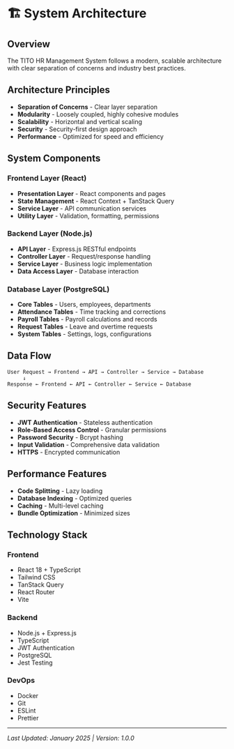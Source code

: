 # 🏗️ System Architecture

## Overview

The TITO HR Management System follows a modern, scalable architecture with clear separation of concerns and industry best practices.

## Architecture Principles

- **Separation of Concerns** - Clear layer separation
- **Modularity** - Loosely coupled, highly cohesive modules
- **Scalability** - Horizontal and vertical scaling
- **Security** - Security-first design approach
- **Performance** - Optimized for speed and efficiency

## System Components

### **Frontend Layer (React)**
- **Presentation Layer** - React components and pages
- **State Management** - React Context + TanStack Query
- **Service Layer** - API communication services
- **Utility Layer** - Validation, formatting, permissions

### **Backend Layer (Node.js)**
- **API Layer** - Express.js RESTful endpoints
- **Controller Layer** - Request/response handling
- **Service Layer** - Business logic implementation
- **Data Access Layer** - Database interaction

### **Database Layer (PostgreSQL)**
- **Core Tables** - Users, employees, departments
- **Attendance Tables** - Time tracking and corrections
- **Payroll Tables** - Payroll calculations and records
- **Request Tables** - Leave and overtime requests
- **System Tables** - Settings, logs, configurations

## Data Flow

```
User Request → Frontend → API → Controller → Service → Database
     ↓
Response ← Frontend ← API ← Controller ← Service ← Database
```

## Security Features

- **JWT Authentication** - Stateless authentication
- **Role-Based Access Control** - Granular permissions
- **Password Security** - Bcrypt hashing
- **Input Validation** - Comprehensive data validation
- **HTTPS** - Encrypted communication

## Performance Features

- **Code Splitting** - Lazy loading
- **Database Indexing** - Optimized queries
- **Caching** - Multi-level caching
- **Bundle Optimization** - Minimized sizes

## Technology Stack

### **Frontend**
- React 18 + TypeScript
- Tailwind CSS
- TanStack Query
- React Router
- Vite

### **Backend**
- Node.js + Express.js
- TypeScript
- JWT Authentication
- PostgreSQL
- Jest Testing

### **DevOps**
- Docker
- Git
- ESLint
- Prettier

---

*Last Updated: January 2025 | Version: 1.0.0*